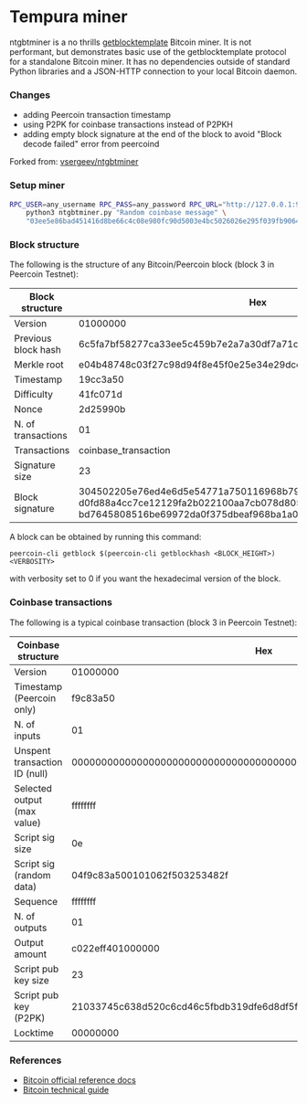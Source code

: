 # Tempura miner

ntgbtminer is a no thrills
[getblocktemplate](https://en.bitcoin.it/wiki/Getblocktemplate) Bitcoin miner.
It is not performant, but demonstrates basic use of the getblocktemplate
protocol for a standalone Bitcoin miner. It has no dependencies outside of
standard Python libraries and a JSON-HTTP connection to your local Bitcoin
daemon.

### Changes

* adding Peercoin transaction timestamp
* using P2PK for coinbase transactions instead of P2PKH
* adding empty block signature at the end of the block to avoid "Block decode failed" error from peercoind

Forked from: [vsergeev/ntgbtminer](https://github.com/vsergeev/ntgbtminer.git)

### Setup miner

```sh
RPC_USER=any_username RPC_PASS=any_password RPC_URL="http://127.0.0.1:9904" \
    python3 ntgbtminer.py "Random coinbase message" \
    "03ee5e86bad451416d8be66c4c08e980fc90d5003e4bc5026026e295f039fb9064"
```

### Block structure

The following is the structure of any Bitcoin/Peercoin block (block 3 in Peercoin Testnet):

Block structure | Hex | Bytes
------- | --------- | ------
Version | 01000000 | 4
Previous block hash | 6c5fa7bf58277ca33ee5c459b7e2a7a30df7a71c0f54b2c96931861205000000 | 32
Merkle root | e04b48748c03f27c98d94f8e45f0e25e34e29dce8feaf4cdb15b5472f042e850 | 32
Timestamp | 19cc3a50 | 4
Difficulty | 41fc071d | 4
Nonce | 2d25990b | 4
N. of transactions | 01 | needed
Transactions | coinbase_transaction | needed
Signature size | 23 | needed
Block signature | 304502205e76ed4e6d5e54771a750116968b79bc390d55af04 d0fd88a4cc7ce12129fa2b022100aa7cb078d805bfa8ac7563a5 bd7645808516be69972da0f375dbeaf968ba1a09 | needed


A block can be obtained by running this command: 

```
peercoin-cli getblock $(peercoin-cli getblockhash <BLOCK_HEIGHT>) <VERBOSITY>
```

with verbosity set to 0 if you want the hexadecimal version of the block.

### Coinbase transactions

The following is a typical coinbase transaction (block 3 in Peercoin Testnet):

Coinbase structure | Hex | Bytes
------- | --------- | ------
Version | 01000000 | 4
Timestamp (Peercoin only) | f9c83a50 | 4
N. of inputs | 01 | needed
Unspent transaction ID (null) | 0000000000000000000000000000000000000000000000000000000000000000 | 32
Selected output (max value) | ffffffff | 4
Script sig size | 0e | needed
Script sig (random data) | 04f9c83a500101062f503253482f | needed
Sequence | ffffffff | 4
N. of outputs | 01 | needed
Output amount | c022eff401000000 | 8
Script pub key size | 23 | needed
Script pub key (P2PK) | 21033745c638d520c6cd46c5fbdb319dfe6d8df5f83431d8b3997f7b097bfdfae2eeac | needed
Locktime | 00000000 | 4


### References

* [Bitcoin official reference docs](https://developer.bitcoin.org/reference/index.html)
* [Bitcoin technical guide](https://learnmeabitcoin.com/technical/)


